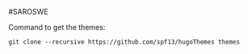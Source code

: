 #SAROSWE

Command to get the themes:
```shell
git clone --recursive https://github.com/spf13/hugoThemes themes
```

